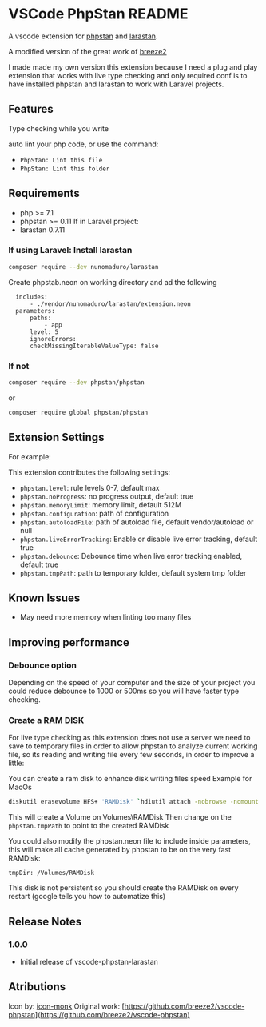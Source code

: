 # VSCode PhpStan README

A vscode extension for [phpstan](https://github.com/phpstan/phpstan) and [larastan](https://github.com/nunomaduro/larastan).

A modified version of the great work of [breeze2](https://github.com/breeze2/vscode-phpstan)

I made made my own version this extension because I need a plug and play extension that works with live type checking and only required conf is to have installed phpstan and larastan to work with Laravel projects.

## Features

Type checking while you write

auto lint your php code, or use the command:

* `PhpStan: Lint this file`
* `PhpStan: Lint this folder`

## Requirements

* php >= 7.1
* phpstan >= 0.11
If in Laravel project:
* larastan 0.7.11

### If using Laravel: Install larastan

```bash
composer require --dev nunomaduro/larastan
```
Create phpstab.neon on working directory and ad the following
```code
  includes:
      - ./vendor/nunomaduro/larastan/extension.neon
  parameters:
      paths:
          - app
      level: 5
      ignoreErrors:
      checkMissingIterableValueType: false
```

### If not

```bash
composer require --dev phpstan/phpstan
```
or
```bash
composer require global phpstan/phpstan
````

## Extension Settings

For example:

This extension contributes the following settings:

* `phpstan.level`: rule levels 0-7, default max
* `phpstan.noProgress`: no progress output, default true
* `phpstan.memoryLimit`: memory limit, default 512M
* `phpstan.configuration`: path of configuration
* `phpstan.autoloadFile`: path of autoload file, default vendor/autoload or null
* `phpstan.liveErrorTracking`: Enable or disable live error tracking, default true
* `phpstan.debounce`: Debounce time when live error tracking enabled, default true
* `phpstan.tmpPath`: path to temporary folder, default system tmp folder

## Known Issues

* May need more memory when linting too many files

## Improving performance
### Debounce option
Depending on the speed of your computer and the size of your project you could reduce debounce to 1000 or 500ms so you will have faster type checking.

### Create a RAM DISK

For live type checking as this extension does not use a server we need to save to temporary files in order to allow phpstan to analyze current working file, so its reading and writing file every few seconds, in order to improve a little:

You can create a ram disk to enhance disk writing files speed
Example for MacOs
```bash
diskutil erasevolume HFS+ 'RAMDisk' `hdiutil attach -nobrowse -nomount ram://256000`
```
This will create a Volume on Volumes\RAMDisk
Then change on the `phpstan.tmpPath` to point to the created RAMDisk

You could also modify the phpstan.neon file to include inside parameters, this will make all cache generated by phpstan to be on the very fast RAMDisk:
```code     
tmpDir: /Volumes/RAMDisk
```

This disk is not persistent so you should create the RAMDisk on every restart (google tells you how to automatize this)
## Release Notes


### 1.0.0
* Initial release of vscode-phpstan-larastan

## Atributions
Icon by: [icon-monk](https://www.flaticon.es/autores/icon-monk)
Original work: [https://github.com/breeze2/vscode-phpstan](https://github.com/breeze2/vscode-phpstan)